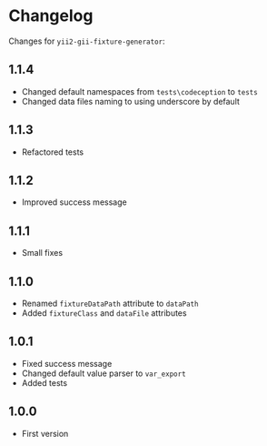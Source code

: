 # Changelog

Changes for `yii2-gii-fixture-generator`:

## 1.1.4

- Changed default namespaces from `tests\codeception` to `tests`
- Changed data files naming to using underscore by default

## 1.1.3

- Refactored tests

## 1.1.2

- Improved success message

## 1.1.1

- Small fixes

## 1.1.0

- Renamed `fixtureDataPath` attribute to `dataPath`
- Added `fixtureClass` and `dataFile` attributes

## 1.0.1

- Fixed success message
- Changed default value parser to `var_export`
- Added tests

## 1.0.0

- First version